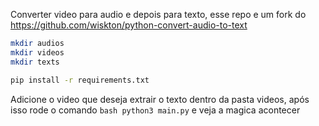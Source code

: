 Converter video para audio e depois para texto, esse repo e um fork do 
https://github.com/wiskton/python-convert-audio-to-text


```bash
mkdir audios
mkdir videos
mkdir texts

pip install -r requirements.txt
```

Adicione o video que deseja extrair o texto dentro da pasta videos, após isso rode o comando ```bash python3 main.py``` e veja a magica acontecer